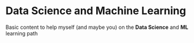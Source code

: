 # Data Science and Machine Learning
Basic content to help myself (and maybe you) on the **Data Science** and **ML** learning path
